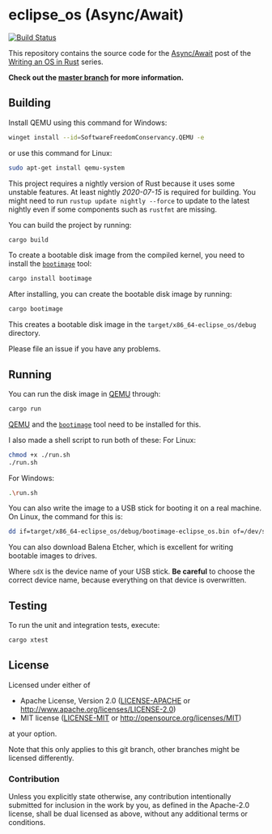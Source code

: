 # eclipse_os (Async/Await)

[![Build Status](https://github.com/phil-opp/eclipse_os/workflows/Code/badge.svg?branch=post-12)](https://github.com/phil-opp/eclipse_os/actions?query=workflow%3A%22Code%22+branch%3Apost-12)

This repository contains the source code for the [Async/Await][post] post of the [Writing an OS in Rust](https://os.phil-opp.com) series.

[post]: https://os.phil-opp.com/async-await/

**Check out the [master branch](https://github.com/phil-opp/eclipse_os) for more information.**

## Building

Install QEMU using this command for Windows:
```sh
winget install --id=SoftwareFreedomConservancy.QEMU -e
```
or use this command for Linux:
```sh
sudo apt-get install qemu-system
```

This project requires a nightly version of Rust because it uses some unstable features. At least nightly _2020-07-15_ is required for building. You might need to run `rustup update nightly --force` to update to the latest nightly even if some components such as `rustfmt` are missing.

You can build the project by running:
```sh
cargo build
```

To create a bootable disk image from the compiled kernel, you need to install the [`bootimage`] tool:

[`bootimage`]: https://github.com/rust-osdev/bootimage

```sh
cargo install bootimage
```

After installing, you can create the bootable disk image by running:
```sh
cargo bootimage
```

This creates a bootable disk image in the `target/x86_64-eclipse_os/debug` directory.

Please file an issue if you have any problems.

## Running

You can run the disk image in [QEMU] through:

[QEMU]: https://www.qemu.org/

```sh
cargo run
```

[QEMU] and the [`bootimage`] tool need to be installed for this.

I also made a shell script to run both of these:
For Linux:
```sh
chmod +x ./run.sh
./run.sh
```
For Windows:
```sh
.\run.sh
```

You can also write the image to a USB stick for booting it on a real machine. On Linux, the command for this is:
```sh
dd if=target/x86_64-eclipse_os/debug/bootimage-eclipse_os.bin of=/dev/sdX && sync
```
You can also download Balena Etcher, which is excellent for writing bootable images to drives.

Where `sdX` is the device name of your USB stick. **Be careful** to choose the correct device name, because everything on that device is overwritten.

## Testing

To run the unit and integration tests, execute:
```sh
cargo xtest
```

## License

Licensed under either of

- Apache License, Version 2.0 ([LICENSE-APACHE](LICENSE-APACHE) or
  http://www.apache.org/licenses/LICENSE-2.0)
- MIT license ([LICENSE-MIT](LICENSE-MIT) or http://opensource.org/licenses/MIT)

at your option.

Note that this only applies to this git branch, other branches might be licensed differently.

### Contribution

Unless you explicitly state otherwise, any contribution intentionally submitted for inclusion in the work by you, as defined in the Apache-2.0 license, shall be dual licensed as above, without any additional terms or conditions.
